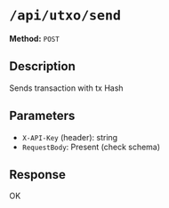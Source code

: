 # `/api/utxo/send`

**Method:** `POST`  

## Description
Sends transaction with tx Hash



## Parameters
- `X-API-Key` (header): string
- `RequestBody`: Present (check schema)

## Response
OK
